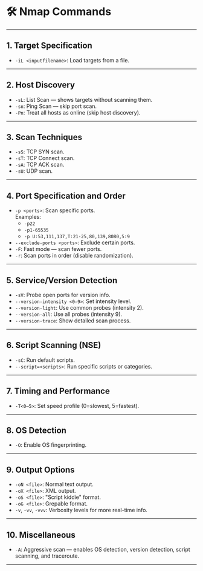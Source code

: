 # 🛠️ Nmap Commands

---

## **1. Target Specification**
- `-iL <inputfilename>`: Load targets from a file.

---

## **2. Host Discovery**
- `-sL`: List Scan — shows targets without scanning them.
- `-sn`: Ping Scan — skip port scan.
- `-Pn`: Treat all hosts as online (skip host discovery).

---

## **3. Scan Techniques**
- `-sS`: TCP SYN scan.
- `-sT`: TCP Connect scan.
- `-sA`: TCP ACK scan.
- `-sU`: UDP scan.

---

## **4. Port Specification and Order**
- `-p <ports>`: Scan specific ports.  
  Examples:
  - `-p22`
  - `-p1-65535`
  - `-p U:53,111,137,T:21-25,80,139,8080,5:9`
- `--exclude-ports <ports>`: Exclude certain ports.
- `-F`: Fast mode — scan fewer ports.
- `-r`: Scan ports in order (disable randomization).

---

## **5. Service/Version Detection**
- `-sV`: Probe open ports for version info.
- `--version-intensity <0–9>`: Set intensity level.
- `--version-light`: Use common probes (intensity 2).
- `--version-all`: Use all probes (intensity 9).
- `--version-trace`: Show detailed scan process.

---

## **6. Script Scanning (NSE)**
- `-sC`: Run default scripts.
- `--script=<scripts>`: Run specific scripts or categories.

---

## **7. Timing and Performance**
- `-T<0–5>`: Set speed profile (0=slowest, 5=fastest).

---

## **8. OS Detection**
- `-O`: Enable OS fingerprinting.

---

## **9. Output Options**
- `-oN <file>`: Normal text output.
- `-oX <file>`: XML output.
- `-oS <file>`: "Script kiddie" format.
- `-oG <file>`: Grepable format.
- `-v`, `-vv`, `-vvv`: Verbosity levels for more real-time info.

---

## **10. Miscellaneous**
- `-A`: Aggressive scan — enables OS detection, version detection, script scanning, and traceroute.

---
